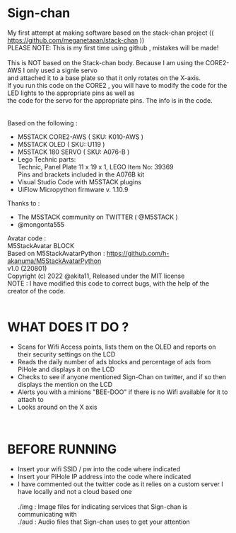 # Sign-chan
My first attempt at making software based on the stack-chan project (( https://github.com/meganetaaan/stack-chan ))<br>
PLEASE NOTE: This is my first time using github , mistakes will be made! <br>
<br>
This is NOT based on the Stack-chan body. Because I am using the CORE2-AWS I only used a signle servo<br>
and attached it to a base plate so that it only rotates on the X-axis. <br>
If you run this code on the CORE2 , you will have to modify the code for the LED lights to the appropriate pins as well as<br>
the code for the servo for the appropriate pins. The info is in the code.<br>
<br>
<br>
Based on the following : <br>
- M5STACK CORE2-AWS ( SKU: K010-AWS ) 
- M5STACK OLED      ( SKU: U119  )
- M5STACK 180 SERVO ( SKU: A076-B )
- Lego Technic parts:<br>
Technic, Panel Plate 11 x 19 x 1, LEGO Item No: 39369<br>
Pins and brackets included in the A076B kit<br>
- Visual Studio Code with M5STACK plugins
- UiFlow Micropython firmware v. 1.10.9

Thanks to : <br>
- The M5STACK community on TWITTER ( @M5STACK )
- @mongonta555


Avatar code : <br>
 M5StackAvatar BLOCK<br>
 Based on M5StackAvatarPython : https://github.com/h-akanuma/M5StackAvatarPython <br>
 v1.0 (220801)<br>
 Copyright (c) 2022 @akita11, Released under the MIT license<br>
 NOTE : I have modified this code to correct bugs, with the help of the creator of the code. 
<br>
<br>

# WHAT DOES IT DO ? 
- Scans for Wifi Access points, lists them on the OLED and reports on their security settings on the LCD
- Reads the daily number of ads blocks and percentage of ads from PiHole and displays it on the LCD
- Checks to see if anyone mentioned Sign-Chan on twitter, and if so then displays the mention on the LCD
- Alerts you with a minions "BEE-DOO" if there is no Wifi available for it to attach to
- Looks around on the X axis
<br>


# BEFORE RUNNING
- Insert your wifi SSID / pw into the code where indicated
- Insert your PiHole IP address into the code where indicated
- I have commented out the twitter code as it relies on a custom server I have locally and not a cloud based one
<br><br>
./img : Image files for indicating services that Sign-chan is communicating with<br>
./aud : Audio files that Sign-chan uses to get your attention<br>
<br>

